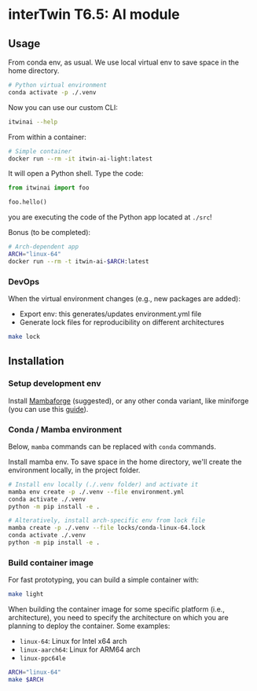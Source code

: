 # interTwin T6.5: AI module

## Usage

From conda env, as usual. We use local virtual env to
save space in the home directory.

```bash
# Python virtual environment
conda activate -p ./.venv
```

Now you can use our custom CLI:

```bash
itwinai --help
```

From within a container:

```bash
# Simple container
docker run --rm -it itwin-ai-light:latest
```

It will open a Python shell. Type the code:

```python
from itwinai import foo

foo.hello()
```

you are executing the code of the Python app
located at `./src`!

Bonus (to be completed):

```bash
# Arch-dependent app
ARCH="linux-64"
docker run --rm -t itwin-ai-$ARCH:latest
```

### DevOps

When the virtual environment changes (e.g., new packages are added):

- Export env: this generates/updates environment.yml file
- Generate lock files for reproducibility on different architectures

```bash
make lock
```

## Installation

### Setup development env

Install [Mambaforge](https://github.com/conda-forge/miniforge#unix-like-platforms-mac-os--linux) (suggested),
or any other conda
variant, like miniforge (you can use this [guide](https://abpcomputing.web.cern.ch/guides/python_inst/)).

### Conda / Mamba environment

Below, `mamba` commands can be replaced with `conda` commands.

Install mamba env. To save space in the home directory, we'll create the
environment locally, in the project folder.

```bash
# Install env locally (./.venv folder) and activate it
mamba env create -p ./.venv --file environment.yml
conda activate ./.venv
python -m pip install -e .

# Alteratively, install arch-specific env from lock file
mamba create -p ./.venv --file locks/conda-linux-64.lock
conda activate ./.venv
python -m pip install -e .
```

### Build container image

For fast prototyping, you can build a simple container with:

```bash
make light
```

When building the container image for some specific platform (i.e., architecture),
you need to specify the architecture on which you are planning to deploy the container.
Some examples:

- `linux-64`: Linux for Intel x64 arch
- `linux-aarch64`: Linux for ARM64 arch
- `linux-ppc64le`

```bash
ARCH="linux-64"
make $ARCH
```
